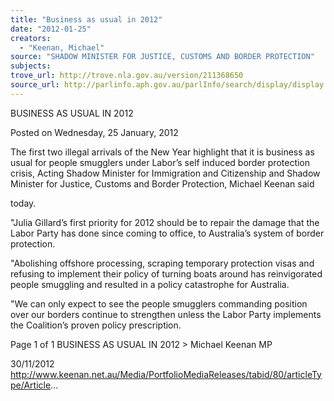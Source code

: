 ```yaml
---
title: "Business as usual in 2012"
date: "2012-01-25"
creators:
  - "Keenan, Michael"
source: "SHADOW MINISTER FOR JUSTICE, CUSTOMS AND BORDER PROTECTION"
subjects:
trove_url: http://trove.nla.gov.au/version/211368650
source_url: http://parlinfo.aph.gov.au/parlInfo/search/display/display.w3p;query=Id%3A%22media/pressrel/2078333%22
---
```


 BUSINESS AS USUAL IN 2012

 Posted on Wednesday, 25 January, 2012

 The first two illegal arrivals of the New Year highlight that it is business as usual for people smugglers  under Labor’s self induced border protection crisis, Acting Shadow Minister for Immigration and  Citizenship and Shadow Minister for Justice, Customs and Border Protection, Michael Keenan said 

 today. 

 "Julia Gillard’s first priority for 2012 should be to repair the damage that the Labor Party has done  since coming to office, to Australia’s system of border protection. 

 "Abolishing offshore processing, scraping temporary protection visas and refusing to implement their  policy of turning boats around has reinvigorated people smuggling and resulted in a policy catastrophe  for Australia. 

 "We can only expect to see the people smugglers commanding position over our borders continue to  strengthen unless the Labor Party implements the Coalition’s proven policy prescription. 

 Page 1 of 1 BUSINESS AS USUAL IN 2012 > Michael Keenan MP

 30/11/2012 http://www.keenan.net.au/Media/PortfolioMediaReleases/tabid/80/articleType/Article...

